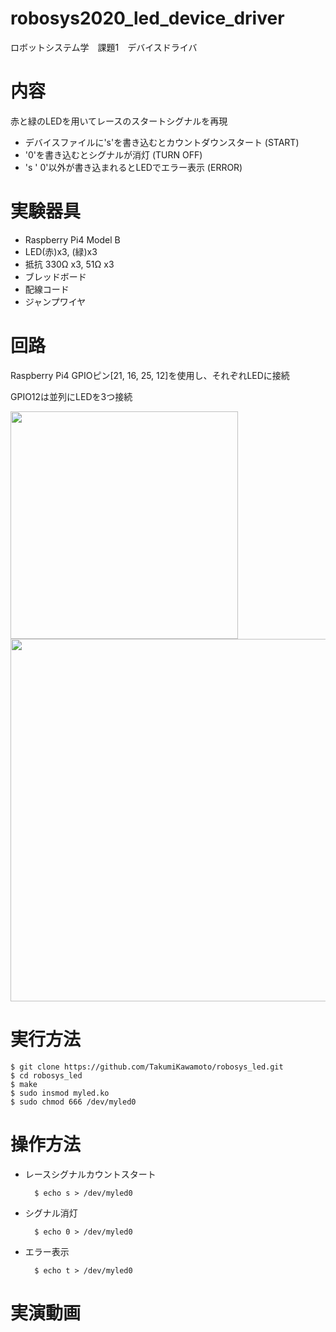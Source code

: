 # robosys2020_led_device_driver
ロボットシステム学　課題1　デバイスドライバ

# 内容

赤と緑のLEDを用いてレースのスタートシグナルを再現
- デバイスファイルに's'を書き込むとカウントダウンスタート (START)
- '0'を書き込むとシグナルが消灯 (TURN OFF)
- 's ' 0'以外が書き込まれるとLEDでエラー表示 (ERROR)

# 実験器具

- Raspberry Pi4 Model B
- LED(赤)x3, (緑)x3
- 抵抗 330Ω x3, 51Ω x3
- ブレッドボード
- 配線コード
- ジャンプワイヤ

# 回路

Raspberry Pi4 GPIOピン[21, 16, 25, 12]を使用し、それぞれLEDに接続

GPIO12は並列にLEDを3つ接続

<img src="https://github.com/TakumiKawamoto/robosys_led/blob/main/contents/Circuit_image.jpg" width="364px"><img src="https://github.com/TakumiKawamoto/robosys_led/blob/main/contents/image.jpg" width="580px">

# 実行方法

    $ git clone https://github.com/TakumiKawamoto/robosys_led.git
    $ cd robosys_led
    $ make
    $ sudo insmod myled.ko
    $ sudo chmod 666 /dev/myled0

# 操作方法

- レースシグナルカウントスタート

        $ echo s > /dev/myled0

- シグナル消灯

        $ echo 0 > /dev/myled0

- エラー表示

        $ echo t > /dev/myled0

# 実演動画
